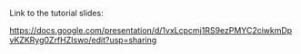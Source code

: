 Link to the tutorial slides:

https://docs.google.com/presentation/d/1vxLcpcmj1RS9ezPMYC2ciwkmDpvKZKRyg0ZrfHZIswo/edit?usp=sharing

